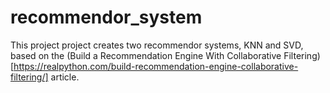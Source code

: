 # recommendor_system

This project project creates two recommendor systems, KNN and SVD, based on the (Build a Recommendation Engine With Collaborative Filtering)[https://realpython.com/build-recommendation-engine-collaborative-filtering/] article.
